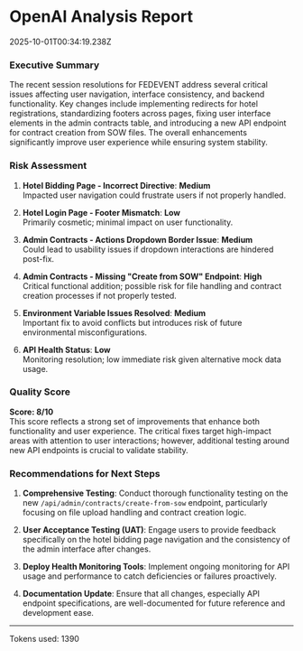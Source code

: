# OpenAI Analysis Report
2025-10-01T00:34:19.238Z

### Executive Summary
The recent session resolutions for FEDEVENT address several critical issues affecting user navigation, interface consistency, and backend functionality. Key changes include implementing redirects for hotel registrations, standardizing footers across pages, fixing user interface elements in the admin contracts table, and introducing a new API endpoint for contract creation from SOW files. The overall enhancements significantly improve user experience while ensuring system stability.

### Risk Assessment
1. **Hotel Bidding Page - Incorrect Directive**: **Medium**  
   Impacted user navigation could frustrate users if not properly handled.
   
2. **Hotel Login Page - Footer Mismatch**: **Low**  
   Primarily cosmetic; minimal impact on user functionality.
   
3. **Admin Contracts - Actions Dropdown Border Issue**: **Medium**  
   Could lead to usability issues if dropdown interactions are hindered post-fix.
   
4. **Admin Contracts - Missing "Create from SOW" Endpoint**: **High**  
   Critical functional addition; possible risk for file handling and contract creation processes if not properly tested.
   
5. **Environment Variable Issues Resolved**: **Medium**  
   Important fix to avoid conflicts but introduces risk of future environmental misconfigurations.
   
6. **API Health Status**: **Low**  
   Monitoring resolution; low immediate risk given alternative mock data usage.

### Quality Score
**Score: 8/10**  
This score reflects a strong set of improvements that enhance both functionality and user experience. The critical fixes target high-impact areas with attention to user interactions; however, additional testing around new API endpoints is crucial to validate stability.

### Recommendations for Next Steps
1. **Comprehensive Testing**: Conduct thorough functionality testing on the new `/api/admin/contracts/create-from-sow` endpoint, particularly focusing on file upload handling and contract creation logic.
   
2. **User Acceptance Testing (UAT)**: Engage users to provide feedback specifically on the hotel bidding page navigation and the consistency of the admin interface after changes.
   
3. **Deploy Health Monitoring Tools**: Implement ongoing monitoring for API usage and performance to catch deficiencies or failures proactively.
   
4. **Documentation Update**: Ensure that all changes, especially API endpoint specifications, are well-documented for future reference and development ease.

---
Tokens used: 1390
